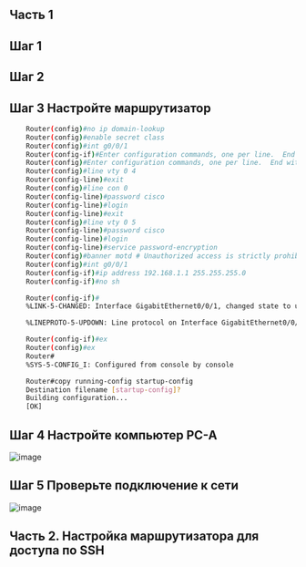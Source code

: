## Часть 1
## Шаг 1
## Шаг 2
## Шаг 3 Настройте маршрутизатор
```sh
    Router(config)#no ip domain-lookup
    Router(config)#enable secret class
    Router(config)#int g0/0/1
    Router(config-if)#Enter configuration commands, one per line.  End with CNTL/Z.
    Router(config)#Enter configuration commands, one per line.  End with CNTL/Z.
    Router(config)#line vty 0 4
    Router(config-line)#exit
    Router(config)#line con 0
    Router(config-line)#password cisco
    Router(config-line)#login
    Router(config-line)#exit
    Router(config)#line vty 0 5
    Router(config-line)#password cisco
    Router(config-line)#login
    Router(config-line)#service password-encryption
    Router(config)#banner motd # Unauthorized access is strictly prohibited. #
    Router(config)#int g0/0/1
    Router(config-if)#ip address 192.168.1.1 255.255.255.0
    Router(config-if)#no sh

    Router(config-if)#
    %LINK-5-CHANGED: Interface GigabitEthernet0/0/1, changed state to up

    %LINEPROTO-5-UPDOWN: Line protocol on Interface GigabitEthernet0/0/1, changed state to up

    Router(config-if)#ex
    Router(config)#ex
    Router#
    %SYS-5-CONFIG_I: Configured from console by console

    Router#copy running-config startup-config
    Destination filename [startup-config]? 
    Building configuration...
    [OK]
```

## Шаг 4 Настройте компьютер PC-A

![image](https://user-images.githubusercontent.com/99355274/159234811-384ecc47-f50d-4d56-9819-5c84638e0aa8.png)


## Шаг 5 Проверьте подключение к сети

![image](https://user-images.githubusercontent.com/99355274/159234623-beb44043-e73c-4aa9-ac39-83f2210299da.png)


## Часть 2. Настройка маршрутизатора для доступа по SSH

